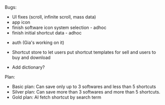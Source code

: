 Bugs:

* UI fixes (scroll, infinite scroll, mass data)
* app icon
* finish software icon system selection - adhoc
* finish initial shortcut data - adhoc
<!-- * infinity scroll -->
* auth (Gia's working on it)

* Shortcut store to let users put shortcut templates for sell and users to buy and download
* Add dictionary?

Plan:

* Basic plan: Can save only up to 3 softwares and less than 5 shortcuts
* Silver plan: Can save more than 3 softwares and more than 5          shortcuts.
* Gold plan: AI fetch shortcut by search term
